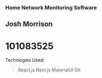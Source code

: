 ### Home Network Monitoring Software

## Josh Morrison

# 101083525

Technlogies Used:

> React.js
> Next.js
> MaterialUI
> Git

